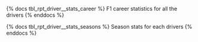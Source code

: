 {% docs tbl_rpt_driver__stats_career %}
F1 career statistics for all the drivers
{% enddocs %}

{% docs tbl_rpt_driver__stats_seasons %}
Season stats for each drivers
{% enddocs %}
